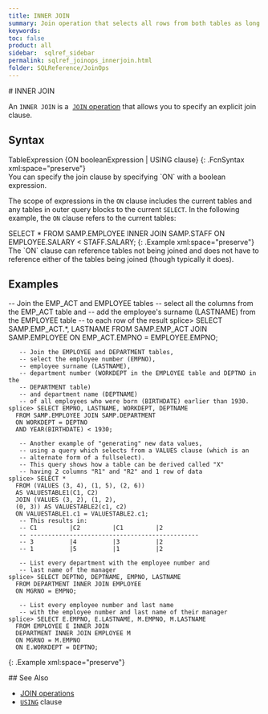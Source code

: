 ```yaml
---
title: INNER JOIN
summary: Join operation that selects all rows from both tables as long as there is a match between the columns in both tables.
keywords:
toc: false
product: all
sidebar:  sqlref_sidebar
permalink: sqlref_joinops_innerjoin.html
folder: SQLReference/JoinOps
---
```

<section>
<div class="TopicContent" data-swiftype-index="true" markdown="1">
# INNER JOIN

An `INNER JOIN` is a &nbsp;[`JOIN` operation](sqlref_joinops_about.html) that
allows you to specify an explicit join clause.

## Syntax

<div class="fcnWrapperWide" markdown="1">
    TableExpression
      {ON booleanExpression | USING clause}
{: .FcnSyntax xml:space="preserve"}

</div>
You can specify the join clause by specifying `ON` with a boolean
expression.

The scope of expressions in the `ON` clause includes the current tables
and any tables in outer query blocks to the current `SELECT`. In the
following example, the `ON` clause refers to the current tables:

<div class="preWrapper" markdown="1">
    SELECT *
      FROM SAMP.EMPLOYEE INNER JOIN SAMP.STAFF
      ON EMPLOYEE.SALARY < STAFF.SALARY;
{: .Example xml:space="preserve"}

</div>
The `ON` clause can reference tables not being joined and does not have
to reference either of the tables being joined (though typically it
does).

## Examples

<div class="preWrapperWide" markdown="1">
       -- Join the EMP_ACT and EMPLOYEE tables
       -- select all the columns from the EMP_ACT table and
       -- add the employee's surname (LASTNAME) from the EMPLOYEE table
       -- to each row of the result
    splice> SELECT SAMP.EMP_ACT.*, LASTNAME
      FROM SAMP.EMP_ACT JOIN SAMP.EMPLOYEE
      ON EMP_ACT.EMPNO = EMPLOYEE.EMPNO;

       -- Join the EMPLOYEE and DEPARTMENT tables,
       -- select the employee number (EMPNO),
       -- employee surname (LASTNAME),
       -- department number (WORKDEPT in the EMPLOYEE table and DEPTNO in the
       -- DEPARTMENT table)
       -- and department name (DEPTNAME)
       -- of all employees who were born (BIRTHDATE) earlier than 1930.
    splice> SELECT EMPNO, LASTNAME, WORKDEPT, DEPTNAME
      FROM SAMP.EMPLOYEE JOIN SAMP.DEPARTMENT
      ON WORKDEPT = DEPTNO
      AND YEAR(BIRTHDATE) < 1930;

       -- Another example of "generating" new data values,
       -- using a query which selects from a VALUES clause (which is an
       -- alternate form of a fullselect).
       -- This query shows how a table can be derived called "X"
       -- having 2 columns "R1" and "R2" and 1 row of data
    splice> SELECT *
      FROM (VALUES (3, 4), (1, 5), (2, 6))
      AS VALUESTABLE1(C1, C2)
      JOIN (VALUES (3, 2), (1, 2),
      (0, 3)) AS VALUESTABLE2(c1, c2)
      ON VALUESTABLE1.c1 = VALUESTABLE2.c1;
       -- This results in:
       -- C1         |C2         |C1         |2
       -- -----------------------------------------------
       -- 3          |4          |3          |2
       -- 1          |5          |1          |2

       -- List every department with the employee number and
       -- last name of the manager
    splice> SELECT DEPTNO, DEPTNAME, EMPNO, LASTNAME
      FROM DEPARTMENT INNER JOIN EMPLOYEE
      ON MGRNO = EMPNO;

       -- List every employee number and last name
       -- with the employee number and last name of their manager
    splice> SELECT E.EMPNO, E.LASTNAME, M.EMPNO, M.LASTNAME
      FROM EMPLOYEE E INNER JOIN
      DEPARTMENT INNER JOIN EMPLOYEE M
      ON MGRNO = M.EMPNO
      ON E.WORKDEPT = DEPTNO;
{: .Example xml:space="preserve"}

</div>
## See Also

* [JOIN operations](sqlref_joinops_intro.html)
* [`USING`](sqlref_clauses_using.html) clause

</div>
</section>
